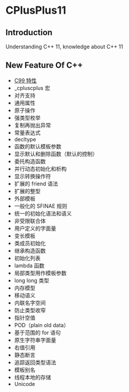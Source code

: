 # CPlusPlus11

## Introduction
Understanding C++ 11, knowledge about C++ 11

## New Feature Of C++

+ [C99 特性](./Chapter-2/C99.md)
+ _cpluscplus 宏
+ 对齐支持
+ 通用属性
+ 原子操作
+ 强类型枚举
+ 复制再抛出异常
+ 常量表达式
+ decltype 
+ 函数的默认模板参数
+ 显示默认和删除函数（默认的控制）
+ 委托构造函数
+ 并行动态初始化和析构
+ 显示转换操作符
+ 扩展的 friend 语法
+ 扩展的整型
+ 外部模板
+ 一般化的 SFINAE 规则
+ 统一的初始化语法和语义
+ 非受限联合体
+ 用户定义的字面量
+ 变长模板
+ 类成员初始化
+ 继承构造函数
+ 初始化列表
+ lambda 函数
+ 局部类型用作模板参数
+ long long 类型
+ 内存模型
+ 移动语义
+ 内联名字空间
+ 防止类型收窄
+ 指针空值
+ POD（plain old data）
+ 基于范围的 for 语句
+ 原生字符串字面量
+ 右值引用
+ 静态断言
+ 追踪返回类型语法
+ 模板别名
+ 线程本地的存储
+ Unicode
